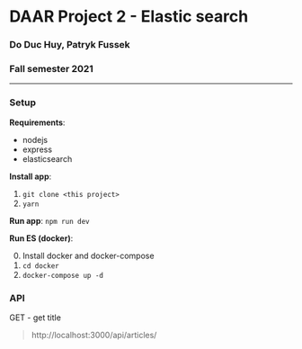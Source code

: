 # DAAR Project 2 - Elastic search
### Do Duc Huy, Patryk Fussek
### Fall semester 2021
---
### Setup

**Requirements**:
- nodejs
- express
- elasticsearch

**Install app**:
1. `git clone <this project>`
2. `yarn`

**Run app**:
`npm run dev`

**Run ES (docker)**:

0. Install docker and docker-compose
1. `cd docker`
2. `docker-compose up -d`

### API
GET - get title
> http://localhost:3000/api/articles/<title>

POST
> http://localhost:3000/api/articles

GET - search article
> http://localhost:3000/api/articles?search=<keyword>
